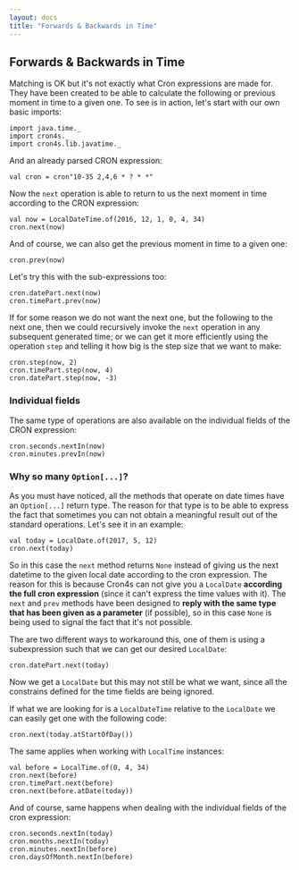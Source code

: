 ```yaml
---
layout: docs
title: "Forwards & Backwards in Time"
---
```


## Forwards & Backwards in Time

Matching is OK but it's not exactly what Cron expressions are made for. They have
been created to be able to calculate the following or previous moment in time to
a given one. To see is in action, let's start with our own basic imports:

```tut:silent
import java.time._
import cron4s._
import cron4s.lib.javatime._
```

And an already parsed CRON expression:

```tut
val cron = cron"10-35 2,4,6 * ? * *"
```

Now the `next` operation is able to return to us the next moment in time according
to the CRON expression:

```tut
val now = LocalDateTime.of(2016, 12, 1, 0, 4, 34)
cron.next(now)
```

And of course, we can also get the previous moment in time to a given one:

```tut
cron.prev(now)
```

Let's try this with the sub-expressions too:

```tut
cron.datePart.next(now)
cron.timePart.prev(now)
```

If for some reason we do not want the next one, but the following to the next one,
then we could recursively invoke the `next` operation in any subsequent generated
time; or we can get it more efficiently using the operation `step` and telling it
how big is the step size that we want to make:

```tut
cron.step(now, 2)
cron.timePart.step(now, 4)
cron.datePart.step(now, -3)
```

### Individual fields

The same type of operations are also available on the individual fields of the CRON
expression:

```tut
cron.seconds.nextIn(now)
cron.minutes.prevIn(now)
```

### Why so many `Option[...]`?

As you must have noticed, all the methods that operate on date times have an `Option[...]`
 return type. The reason for that type is to be able to express the fact that sometimes
 you can not obtain a meaningful result out of the standard operations. Let's see it in an
 example:
 
```tut
val today = LocalDate.of(2017, 5, 12)
cron.next(today)
```

So in this case the `next` method returns `None` instead of giving us the next datetime to
 the given local date according to the cron expression. The reason for this is because
 Cron4s can not give you a `LocalDate` **according the full cron expression** (since it can't
 express the time values with it). The `next` and `prev` methods have been designed to **reply
 with the same type that has been given as a parameter** (if possible), so in this case `None`
 is being used to signal the fact that it's not possible.
 
The are two different ways to workaround this, one of them is using a subexpression such that
 we can get our desired `LocalDate`:
 
```tut
cron.datePart.next(today)
```

Now we get a `LocalDate` but this may not still be what we want, since all the constrains
 defined for the time fields are being ignored.
 
If what we are looking for is a `LocalDateTime` relative to the `LocalDate` we can easily get
 one with the following code:
 
```tut
cron.next(today.atStartOfDay())
```

The same applies when working with `LocalTime` instances:

```tut
val before = LocalTime.of(0, 4, 34)
cron.next(before)
cron.timePart.next(before)
cron.next(before.atDate(today))
```

And of course, same happens when dealing with the individual fields of the cron expression:

```tut
cron.seconds.nextIn(today)
cron.months.nextIn(today)
cron.minutes.nextIn(before)
cron.daysOfMonth.nextIn(before)
```
